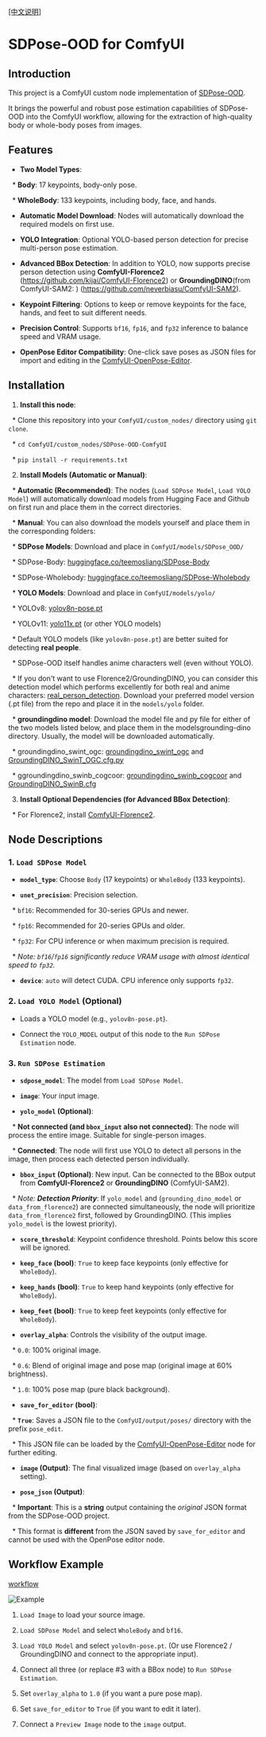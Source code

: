 [[中文说明]](README-ZH.md)



# SDPose-OOD for ComfyUI



## Introduction



This project is a ComfyUI custom node implementation of [SDPose-OOD](https://github.com/T-S-Liang/SDPose-OOD).



It brings the powerful and robust pose estimation capabilities of SDPose-OOD into the ComfyUI workflow, allowing for the extraction of high-quality body or whole-body poses from images.



## Features



* **Two Model Types**:

&nbsp;   * **Body**: 17 keypoints, body-only pose.

&nbsp;   * **WholeBody**: 133 keypoints, including body, face, and hands.

* **Automatic Model Download**: Nodes will automatically download the required models on first use.

* **YOLO Integration**: Optional YOLO-based person detection for precise multi-person pose estimation.

* **Advanced BBox Detection**: In addition to YOLO, now supports precise person detection using **ComfyUI-Florence2** (https://github.com/kijai/ComfyUI-Florence2) or **GroundingDINO**(from ComfyUI-SAM2: ) (https://github.com/neverbiasu/ComfyUI-SAM2).

* **Keypoint Filtering**: Options to keep or remove keypoints for the face, hands, and feet to suit different needs.

* **Precision Control**: Supports `bf16`, `fp16`, and `fp32` inference to balance speed and VRAM usage.

* **OpenPose Editor Compatibility**: One-click save poses as JSON files for import and editing in the [ComfyUI-OpenPose-Editor](https://github.com/judian17/ComfyUI-OpenPose-Editor-jd).



## Installation



1.  **Install this node**:

&nbsp;   * Clone this repository into your `ComfyUI/custom_nodes/` directory using `git clone`.

&nbsp;   * `cd ComfyUI/custom_nodes/SDPose-OOD-ComfyUI`

&nbsp;   * `pip install -r requirements.txt`



2.  **Install Models (Automatic or Manual)**:

&nbsp;   * **Automatic (Recommended)**: The nodes (`Load SDPose Model`, `Load YOLO Model`) will automatically download models from Hugging Face and Github on first run and place them in the correct directories.

&nbsp;   * **Manual**: You can also download the models yourself and place them in the corresponding folders:

&nbsp;       * **SDPose Models**: Download and place in `ComfyUI/models/SDPose_OOD/`

&nbsp;           * SDPose-Body: [huggingface.co/teemosliang/SDPose-Body](https://huggingface.co/teemosliang/SDPose-Body)

&nbsp;           * SDPose-Wholebody: [huggingface.co/teemosliang/SDPose-Wholebody](https://huggingface.co/teemosliang/SDPose-Wholebody)

&nbsp;       * **YOLO Models**: Download and place in `ComfyUI/models/yolo/`

&nbsp;           * YOLOv8: [yolov8n-pose.pt](https://github.com/ultralytics/assets/releases/download/v8.0.0/yolov8n-pose.pt)

&nbsp;           * YOLOv11: [yolo11x.pt](https://github.com/ultralytics/assets/releases/download/v8.3.0/yolo11x.pt) (or other YOLO models)

&nbsp;           * Default YOLO models (like `yolov8n-pose.pt`) are better suited for detecting **real people**.

&nbsp;           * SDPose-OOD itself handles anime characters well (even without YOLO).

&nbsp;           * If you don't want to use Florence2/GroundingDINO, you can consider this detection model which performs excellently for both real and anime characters: [real_person_detection](https://huggingface.co/deepghs/real_person_detection). Download your preferred model version (.pt file) from the repo and place it in the `models/yolo` folder.

&nbsp;       * **groundingdino model**: Download the model file and py file for either of the two models listed below, and place them in the modelsgrounding-dino directory. Usually, the model will be downloaded automatically.

&nbsp;           * groundingdino_swint_ogc: [groundingdino_swint_ogc](https://huggingface.co/ShilongLiu/GroundingDINO/blob/main/groundingdino_swint_ogc.pth) and [GroundingDINO_SwinT_OGC.cfg.py](https://huggingface.co/ShilongLiu/GroundingDINO/blob/main/GroundingDINO_SwinT_OGC.cfg.py) 

&nbsp;           * ggroundingdino_swinb_cogcoor: [groundingdino_swinb_cogcoor](https://huggingface.co/ShilongLiu/GroundingDINO/blob/main/groundingdino_swinb_cogcoor.pth) and [GroundingDINO_SwinB.cfg](https://huggingface.co/ShilongLiu/GroundingDINO/blob/main/GroundingDINO_SwinB.cfg.py) 



3.  **Install Optional Dependencies (for Advanced BBox Detection)**:

&nbsp;   * For Florence2, install [ComfyUI-Florence2](https://github.com/kijai/ComfyUI-Florence2).



## Node Descriptions



### 1. `Load SDPose Model`



* **`model_type`**: Choose `Body` (17 keypoints) or `WholeBody` (133 keypoints).

* **`unet_precision`**: Precision selection.

&nbsp;   * `bf16`: Recommended for 30-series GPUs and newer.

&nbsp;   * `fp16`: Recommended for 20-series GPUs and older.

&nbsp;   * `fp32`: For CPU inference or when maximum precision is required.

&nbsp;   * *Note: `bf16`/`fp16` significantly reduce VRAM usage with almost identical speed to `fp32`.*

* **`device`**: `auto` will detect CUDA. CPU inference only supports `fp32`.



### 2. `Load YOLO Model` (Optional)



* Loads a YOLO model (e.g., `yolov8n-pose.pt`).

* Connect the `YOLO_MODEL` output of this node to the `Run SDPose Estimation` node.



### 3. `Run SDPose Estimation`



* **`sdpose_model`**: The model from `Load SDPose Model`.

* **`image`**: Your input image.

* **`yolo_model` (Optional)**:

&nbsp;   * **Not connected (and `bbox_input` also not connected)**: The node will process the entire image. Suitable for single-person images.

&nbsp;   * **Connected**: The node will first use YOLO to detect all persons in the image, then process each detected person individually.

* **`bbox_input` (Optional)**: New input. Can be connected to the BBox output from **ComfyUI-Florence2** or **GroundingDINO** (ComfyUI-SAM2).

&nbsp;   * *Note: **Detection Priority***: If `yolo_model` and (`grounding_dino_model` or `data_from_florence2`) are connected simultaneously, the node will prioritize `data_from_florence2` first, followed by GroundingDINO. (This implies `yolo_model` is the lowest priority).

* **`score_threshold`**: Keypoint confidence threshold. Points below this score will be ignored.

* **`keep_face` (bool)**: `True` to keep face keypoints (only effective for `WholeBody`).

* **`keep_hands` (bool)**: `True` to keep hand keypoints (only effective for `WholeBody`).

* **`keep_feet` (bool)**: `True` to keep feet keypoints (only effective for `WholeBody`).

* **`overlay_alpha`**: Controls the visibility of the output image.

&nbsp;   * `0.0`: 100% original image.

&nbsp;   * `0.6`: Blend of original image and pose map (original image at 60% brightness).

&nbsp;   * `1.0`: 100% pose map (pure black background).

* **`save_for_editor` (bool)**:

&nbsp;   * **`True`**: Saves a JSON file to the `ComfyUI/output/poses/` directory with the prefix `pose_edit`.

&nbsp;   * This JSON file can be loaded by the [ComfyUI-OpenPose-Editor](https://github.com/judian17/ComfyUI-OpenPose-Editor-jd) node for further editing.

* **`image` (Output)**: The final visualized image (based on `overlay_alpha` setting).

* **`pose_json` (Output)**:

&nbsp;   * **Important**: This is a **string** output containing the *original* JSON format from the SDPose-OOD project.

&nbsp;   * This format is **different** from the JSON saved by `save_for_editor` and cannot be used with the OpenPose editor node.



## Workflow Example



[workflow](./workflow/sdpose_ood.json)



![Example](./example.png)



1.  `Load Image` to load your source image.

2.  `Load SDPose Model` and select `WholeBody` and `bf16`.

3.  `Load YOLO Model` and select `yolov8n-pose.pt`. (Or use Florence2 / GroundingDINO and connect to the appropriate input).

4.  Connect all three (or replace #3 with a BBox node) to `Run SDPose Estimation`.

5.  Set `overlay_alpha` to `1.0` (if you want a pure pose map).

6.  Set `save_for_editor` to `True` (if you want to edit it later).

7.  Connect a `Preview Image` node to the `image` output.

